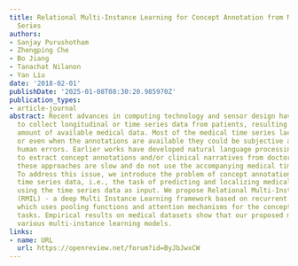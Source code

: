 ```yaml
---
title: Relational Multi-Instance Learning for Concept Annotation from Medical Time
  Series
authors:
- Sanjay Purushotham
- Zhengping Che
- Bo Jiang
- Tanachat Nilanon
- Yan Liu
date: '2018-02-01'
publishDate: '2025-01-08T08:30:20.985970Z'
publication_types:
- article-journal
abstract: Recent advances in computing technology and sensor design have made it easier
  to collect longitudinal or time series data from patients, resulting in a gigantic
  amount of available medical data. Most of the medical time series lack annotations
  or even when the annotations are available they could be subjective and prone to
  human errors. Earlier works have developed natural language processing techniques
  to extract concept annotations and/or clinical narratives from doctor notes. However,
  these approaches are slow and do not use the accompanying medical time series data.
  To address this issue, we introduce the problem of concept annotation for the medical
  time series data, i.e., the task of predicting and localizing medical concepts by
  using the time series data as input. We propose Relational Multi-Instance Learning
  (RMIL) - a deep Multi Instance Learning framework based on recurrent neural networks,
  which uses pooling functions and attention mechanisms for the concept annotation
  tasks. Empirical results on medical datasets show that our proposed models outperform
  various multi-instance learning models.
links:
- name: URL
  url: https://openreview.net/forum?id=ByJbJwxCW
---
```

